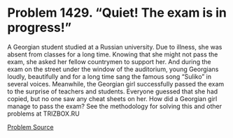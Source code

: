 # Problem 1429. “Quiet! The exam is in progress!”

A Georgian student studied at a Russian university. Due to illness, she was absent from classes for a long time. Knowing that she might not pass the exam, she asked her fellow countrymen to support her. And during the exam on the street under the window of the auditorium, young Georgians loudly, beautifully and for a long time sang the famous song “Suliko” in several voices. Meanwhile, the Georgian girl successfully passed the exam to the surprise of teachers and students. Everyone guessed that she had copied, but no one saw any cheat sheets on her. How did a Georgian girl manage to pass the exam? See the methodology for solving this and other problems at TRIZBOX.RU

[Problem Source](https://www.trizland.ru/tasks/6198/)